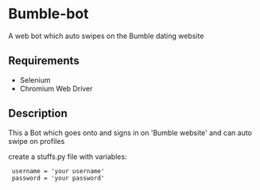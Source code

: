 # Bumble-bot
A web bot which auto swipes on the Bumble dating website

## Requirements
  - Selenium 
  - Chromium Web Driver

## Description
This a Bot which goes onto and signs in on 'Bumble website' and can auto swipe on profiles

create a stuffs.py file with variables:
``` 
 username = 'your username'
 password = 'your password'
```

